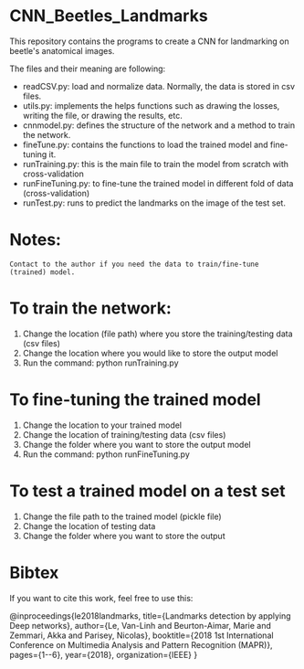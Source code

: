 # CNN_Beetles_Landmarks
This repository contains the programs to create a CNN for landmarking on beetle's anatomical images.

The files and their meaning are following:
   - readCSV.py: load and normalize data. Normally, the data is stored in csv files.
   - utils.py: implements the helps functions such as drawing the losses, writing the file, or drawing the results, etc.
   - cnnmodel.py: defines the structure of the network and a method to train the network.
   - fineTune.py: contains the functions to load the trained model and fine-tuning it.
   - runTraining.py: this is the main file to train the model from scratch with cross-validation
   - runFineTuning.py: to fine-tune the trained model in different fold of data (cross-validation)
   - runTest.py: runs to predict the landmarks on the image of the test set.

# Notes:
    Contact to the author if you need the data to train/fine-tune (trained) model.

# To train the network:
1. Change the location (file path) where you store the training/testing data (csv files)
2. Change the location where you would like to store the output model
3. Run the command: python runTraining.py

# To fine-tuning the trained model
1. Change the location to your trained model
2. Change the location of training/testing data (csv files)
3. Change the folder where you want to store the output model
4. Run the command: python runFineTuning.py

# To test a trained model on a test set
1. Change the file path to the trained model (pickle file)
2. Change the location of testing data
3. Change the folder where you want to store the output

# Bibtex
If you want to cite this work, feel free to use this:

@inproceedings{le2018landmarks,
  title={Landmarks detection by applying Deep networks},
  author={Le, Van-Linh and Beurton-Aimar, Marie and Zemmari, Akka and Parisey, Nicolas},
  booktitle={2018 1st International Conference on Multimedia Analysis and Pattern Recognition (MAPR)},
  pages={1--6},
  year={2018},
  organization={IEEE}
}

